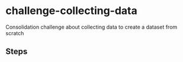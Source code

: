 # challenge-collecting-data
Consolidation challenge about collecting data to create a dataset from scratch


## Steps

